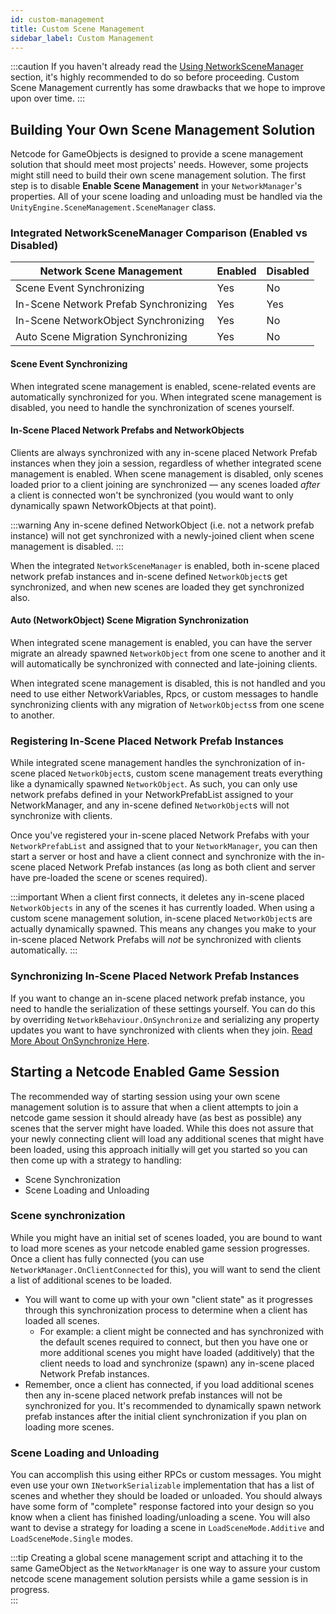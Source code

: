 ```yaml
---
id: custom-management
title: Custom Scene Management
sidebar_label: Custom Management
---
```


:::caution
If you haven't already read the [Using NetworkSceneManager](using-networkscenemanager.md) section, it's highly recommended to do so before proceeding.
Custom Scene Management currently has some drawbacks that we hope to improve upon over time.
:::

## Building Your Own Scene Management Solution
Netcode for GameObjects is designed to provide a scene management solution that should meet most projects' needs. However, some projects might still need to build their own scene management solution. The first step is to disable **Enable Scene Management** in your `NetworkManager`'s properties. All of your scene loading and unloading must be handled via the `UnityEngine.SceneManagement.SceneManager` class.  

### Integrated NetworkSceneManager Comparison (Enabled vs Disabled)
Network Scene Management      | Enabled  | Disabled
------------------------------|----------|----------
Scene Event Synchronizing     | Yes      | No
In-Scene Network Prefab Synchronizing | Yes      | Yes
In-Scene NetworkObject Synchronizing  | Yes      | No
Auto Scene Migration Synchronizing    | Yes      | No

#### Scene Event Synchronizing
When integrated scene management is enabled, scene-related events are automatically synchronized for you. When integrated scene management is disabled, you need to handle the synchronization of scenes yourself.

#### In-Scene Placed Network Prefabs and NetworkObjects
Clients are always synchronized with any in-scene placed Network Prefab instances when they join a session, regardless of whether integrated scene management is enabled. When scene management is disabled, only scenes loaded prior to a client joining are synchronized — any scenes loaded *after* a client is connected won't be synchronized (you would want to only dynamically spawn NetworkObjects at that point).

:::warning Any in-scene defined NetworkObject (i.e. not a network prefab instance) will not get synchronized with a newly-joined client when scene management is disabled.
:::

When the integrated `NetworkSceneManager` is enabled, both in-scene placed network prefab instances and in-scene defined `NetworkObject`s get synchronized, and when new scenes are loaded they get synchronized also.

#### Auto (NetworkObject) Scene Migration Synchronization
When integrated scene management is enabled, you can have the server migrate an already spawned `NetworkObject` from one scene to another and it will automatically be synchronized with connected and late-joining clients.

When integrated scene management is disabled, this is not handled and you need to use either NetworkVariables, Rpcs, or custom messages to handle synchronizing clients with any migration of `NetworkObjects`s from one scene to another.

### Registering In-Scene Placed Network Prefab Instances
While integrated scene management handles the synchronization of in-scene placed `NetworkObject`s, custom scene management treats everything like a dynamically spawned `NetworkObject`.  As such, you can only use network prefabs defined in your NetworkPrefabList assigned to your NetworkManager, and any in-scene defined `NetworkObject`s will not synchronize with clients.

Once you've registered your in-scene placed Network Prefabs with your `NetworkPrefabList` and assigned that to your `NetworkManager`, you can then start a server or host and have a client connect and synchronize with the in-scene placed Network Prefab instances (as long as both client and server have pre-loaded the scene or scenes required).  

:::important
When a client first connects, it deletes any in-scene placed `NetworkObjects` in any of the scenes it has currently loaded.  When using a custom scene management solution, in-scene placed `NetworkObject`s are actually dynamically spawned. This means any changes you make to your in-scene placed Network Prefabs will *not* be synchronized with clients automatically.
:::

### Synchronizing In-Scene Placed Network Prefab Instances
If you want to change an in-scene placed network prefab instance, you need to handle the serialization of these settings yourself. You can do this by overriding `NetworkBehaviour.OnSynchronize` and serializing any property updates you want to have synchronized with clients when they join. [Read More About OnSynchronize Here](../../basics/networkbehaviour.md#pre-spawn-synchronization).

## Starting a Netcode Enabled Game Session
The recommended way of starting session using your own scene management solution is to assure that when a client attempts to join a netcode game session it should already have (as best as possible) any scenes that the server might have loaded.  While this does not assure that your newly connecting client will load any additional scenes that might have been loaded, using this approach initially will get you started so you can then come up with a strategy to handling:
- Scene Synchronization
- Scene Loading and Unloading

### Scene synchronization
 While you might have an initial set of scenes loaded, you are bound to want to load more scenes as your netcode enabled game session progresses.  Once a client has fully connected (you can use `NetworkManager.OnClientConnected` for this), you will want to send the client a list of additional scenes to be loaded.
  - You will want to come up with your own "client state" as it progresses through this synchronization process to determine when a client has loaded all scenes.  
    - For example:  a client might be connected and has synchronized with the default scenes required to connect, but then you have one or more additional scenes you might have loaded (additively) that the client needs to load and synchronize (spawn) any in-scene placed Network Prefab instances.
  - Remember, once a client has connected, if you load additional scenes then any in-scene placed network prefab instances will not be synchronized for you. It's recommended to dynamically spawn network prefab instances after the initial client synchronization if you plan on loading more scenes.

### Scene Loading and Unloading
You can accomplish this using either RPCs or custom messages. You might even use your own `INetworkSerializable` implementation that has a list of scenes and whether they should be loaded or unloaded.  You should always have some form of "complete" response factored into your design so you know when a client has finished loading/unloading a scene. You will also want to devise a strategy for loading a scene in `LoadSceneMode.Additive` and `LoadSceneMode.Single` modes.  

:::tip
Creating a global scene management script and attaching it to the same GameObject as the `NetworkManager` is one way to assure your custom netcode scene management solution persists while a game session is in progress.  
:::









